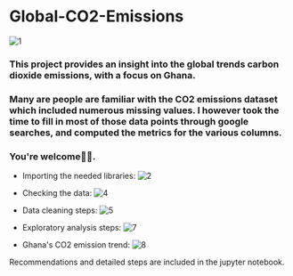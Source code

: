 # Global-CO2-Emissions
![1](https://github.com/joelkaku/Global-CO2-Emissions/assets/131392907/4e525d8b-7455-48db-ab05-bc7df83f2d7b)
### This project provides an insight into the global trends carbon dioxide emissions, with a focus on Ghana.
### Many are people are familiar with the CO2 emissions dataset which included numerous missing values. I however took the time to fill in most of those data points through google searches, and computed the metrics for the various columns.
### You're welcome🤗🤗.  


- Importing the needed libraries:
![2](https://github.com/joelkaku/Global-CO2-Emissions/assets/131392907/59769e71-4faf-4cff-acbc-1819e1ed8d7d)

- Checking the data:
![4](https://github.com/joelkaku/Global-CO2-Emissions/assets/131392907/e666bf1d-371f-475c-9e3b-f7bf33ee45dc)

- Data cleaning steps:
![5](https://github.com/joelkaku/Global-CO2-Emissions/assets/131392907/85816581-6899-478d-8497-d8e1ed52c87a)

- Exploratory analysis steps:
![7](https://github.com/joelkaku/Global-CO2-Emissions/assets/131392907/4f952102-71c9-4de0-9643-0d7cdfef64b6)

- Ghana's CO2 emission trend:
![8](https://github.com/joelkaku/Global-CO2-Emissions/assets/131392907/57a64753-ef18-4c61-ab77-08247de3e36c)

Recommendations and detailed steps are included in the jupyter notebook.


